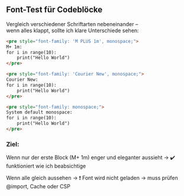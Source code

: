 ## Font-Test für Codeblöcke

Vergleich verschiedener Schriftarten nebeneinander –  
wenn alles klappt, sollte ich klare Unterschiede sehen:

```html
<pre style="font-family: 'M PLUS 1m', monospace;">
M+ 1m:
for i in range(10):
    print("Hello World")
</pre>

<pre style="font-family: 'Courier New', monospace;">
Courier New:
for i in range(10):
    print("Hello World")
</pre>

<pre style="font-family: monospace;">
System default monospace:
for i in range(10):
    print("Hello World")
</pre>
```

###  Ziel:

Wenn nur der erste Block (M+ 1m) enger und eleganter aussieht → ✔️ funktioniert wie ich beabsichtige

Wenn alle gleich aussehen → ❗ Font wird nicht geladen → muss prüfen @import, Cache oder CSP

